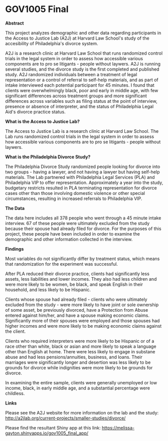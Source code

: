 GOV1005 Final
================

**Abstract**

This project analyzes demographic and other data regarding participants in the Access to Justice Lab (A2J) at Harvard Law School's study of the accesibility of Philadelphia's divorce system.

A2J is a research clinic at Harvard Law School that runs randomized control trials in the legal system in order to assess how accessible various components are to pro se litigants - people without laywers. A2J is running several studies, and the divorce study is the first completed and published study. A2J randomized individuals between a treatment of legal representation or a control of referral to self-help materials, and as part of intake interviewed each potential participant for 45 minutes. I found that clients were overwhelmingly black, poor and early in middle age, with few significant differences across treatment groups and more significant differences across variables such as filing status at the point of interview, presence or absence of interpreter, and the status of Philadelphia Legal Aid's divorce practice status.

**What is the Access to Justice Lab?**

The Access to Justice Lab is a research clinic at Harvard Law School. The Lab runs randomized control trials in the legal system in order to assess how accessible various components are to pro se litigants - people without laywers.

**What is the Philadelphia Divorce Study?**

The Philadelphia Divorce Study randomized people looking for divorce into two groups - having a lawyer, and not having a lawyer but having self-help materials. The Lab partnered with Philadelphia Legal Services (PLA) and Philadelphia VIP to offer representation. Approximately a year into the study, budgetary restricts resulted in PLA terminating representation for divorce cases other than those involving domestic violence or other special circumstances, resulting in increased referrals to Philadelphia VIP.

**The Data**

The data here includes all 378 people who went through a 45 minute intake interview. 67 of these people were ultimately excluded from the study because their spouse had already filed for divorce. For the purposes of this project, these people have been included in order to examine the demographic and other information collected in the interview.

**Findings**

Most variables do not significantly differ by treatment status, which means that randomization for the experiment was successful. 

After PLA reduced their divorce practice, clients had significantly less assets, less liabilities and lower incomes. They also had less children and were more likely to be women, be black, and speak English in their household, and less likely to be Hispanic.

Clients whose spouse had already filed - clients who were ultimately excluded from the study - were more likely to have joint or sole ownership of some asset, be previously divorced, have a Protection from Abuse entered against him/her, and have a spouse making economic claims. Significantly more of their spouses were employed and those spouses had higher incomes and were more likely to be making economic claims against the client.

Clients who required interpreters were more likely to be Hispanic or of a race other than white, black or asian and more likely to speak a language other than English at home. There were less likely to engage in substane abuse and had less pensions/annuities, business, and loans. Their marriages were significantly longer and desertion was less likely to be grounds for divorce while indignities were more likely to be grounds for divorce.

In examining the entire sample, clients were generally unemployed or low income, black, in early middle age, and a substantial percentage were childless.

**Links**

Please see the A2J website for more information on the lab and the study: <http://a2jlab.org/current-projects/smaller-studies/divorce/>

Please find the resultant Shiny app at this link: <https://melissa-gayton.shinyapps.io/gov1005_final_app/>
